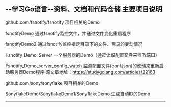 --学习Go语言--资料、文档和代码仓储
主要项目说明
----------------------------------------------------------------------------------------
github.com/fsnotify/fsnotify 项目相关的Demo


fsnotifyDemo		       			通过fsnotify监控文件，并通过文件变化重启程序 

fsnotifyDemo2		       			通过fsnotify监控指定目录下的文件、目录的变动情况  

Fsnotify_Demo_Server       			一个服务器的Demo（通过读取配置文件来监听端口） 

Fsnotify_Demo_server_config_watch	监测配置文件(conf.json)的改动来重新启动服务器Demo程序 
						  			源文章地址：https://studygolang.com/articles/22163 
									
github.com/sony/sonyflake 项目相关的Demo

SonyflakeDemo/SonyflakeDemo1/SonyflakeDemo  生成自动ID的Demo 
						
 								 
-----------------------------------------------------------------------------------------									


